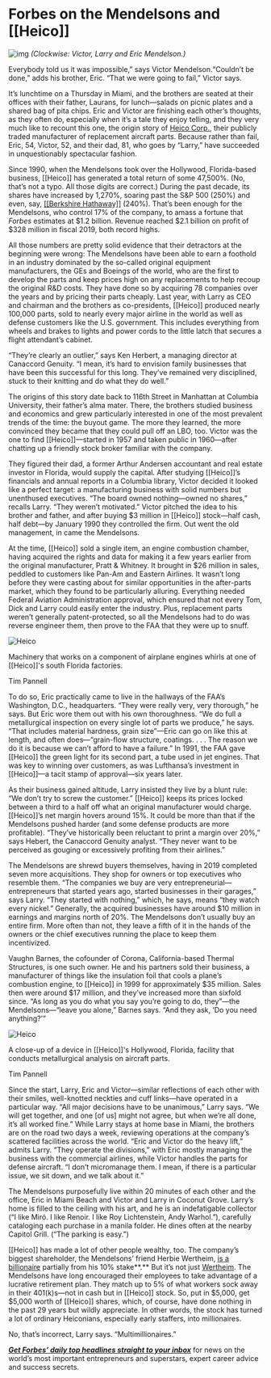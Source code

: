 # Forbes on the Mendelsons and [[Heico]]


![img](https://imageio.forbes.com/specials-images/imageserve/5e18b9cda854780006e84296/Heico-HERO/0x0.jpg?format=jpg&height=2000&width=2000&fit=crop)
_(Clockwise: Victor, Larry and Eric Mendelson.)_

Everybody told us it was impossible,” says Victor Mendelson.“Couldn’t be done,” adds his brother, Eric. “That we were going to fail,” Victor says.

It’s lunchtime on a Thursday in Miami, and the brothers are seated at their offices with their father, Laurans, for lunch—salads on picnic plates and a shared bag of pita chips. Eric and Victor are finishing each other’s thoughts, as they often do, especially when it’s a tale they enjoy telling, and they very much like to recount this one, the origin story of [Heico Corp.](https://www.heico.com/ "https://www.heico.com/"), their publicly traded manufacturer of replacement aircraft parts. Because rather than fail, Eric, 54, Victor, 52, and their dad, 81, who goes by “Larry,” have succeeded in unquestionably spectacular fashion.

Since 1990, when the Mendelsons took over the Hollywood, Florida-based business, [[Heico]] has generated a total return of some 47,500%. (No, that’s not a typo. All those digits are correct.) During the past decade, its shares have increased by 1,270%, soaring past the S&P 500 (250%) and even, say, [[[Berkshire Hathaway]]](https://www.forbes.com/sites/garymishuris/2019/05/05/5-insights-from-the-2019-berkshire-hathaway-annual-meeting/ "https://www.forbes.com/sites/garymishuris/2019/05/05/5-insights-from-the-2019-berkshire-hathaway-annual-meeting/") (240%). That’s been enough for the Mendelsons, who control 17% of the company, to amass a fortune that _Forbes_ estimates at $1.2 billion. Revenue reached $2.1 billion on profit of $328 million in fiscal 2019, both record highs. 

All those numbers are pretty solid evidence that their detractors at the beginning were wrong: The Mendelsons have been able to earn a foothold in an industry dominated by the so-called original equipment manufacturers, the GEs and Boeings of the world, who are the first to develop the parts and keep prices high on any replacements to help recoup the original R&D costs. They have done so by acquiring 78 companies over the years and by pricing their parts cheaply. Last year, with Larry as CEO and chairman and the brothers as co-presidents, [[Heico]] produced nearly 100,000 parts, sold to nearly every major airline in the world as well as defense customers like the U.S. government. This includes everything from wheels and brakes to lights and power cords to the little latch that secures a flight attendant’s cabinet.

“They’re clearly an outlier,” says Ken Herbert, a managing director at Canaccord Genuity. “I mean, it’s hard to envision family businesses that have been this successful for this long. They’ve remained very disciplined, stuck to their knitting and do what they do well.”

The origins of this story date back to 116th Street in Manhattan at Columbia University, their father’s alma mater. There, the brothers studied business and economics and grew particularly interested in one of the most prevalent trends of the time: the buyout game. The more they learned, the more convinced they became that they could pull off an LBO, too. Victor was the one to find [[Heico]]—started in 1957 and taken public in 1960—after chatting up a friendly stock broker familiar with the company.

They figured their dad, a former Arthur Andersen accountant and real estate investor in Florida, would supply the capital. After studying [[Heico]]’s financials and annual reports in a Columbia library, Victor decided it looked like a perfect target: a manufacturing business with solid numbers but unenthused executives. “The board owned nothing—owned no shares,” recalls Larry. “They weren’t motivated.” Victor pitched the idea to his brother and father, and after buying $3 million in [[Heico]] stock—half cash, half debt—by January 1990 they controlled the firm. Out went the old management, in came the Mendelsons.

At the time, [[Heico]] sold a single item, an engine combustion chamber, having acquired the rights and data for making it a few years earlier from the original manufacturer, Pratt & Whitney. It brought in $26 million in sales, peddled to customers like Pan-Am and Eastern Airlines. It wasn’t long before they were casting about for similar opportunities in the after-parts market, which they found to be particularly alluring. Everything needed Federal Aviation Administration approval, which ensured that not every Tom, Dick and Larry could easily enter the industry. Plus, replacement parts weren’t generally patent-protected, so all the Mendelsons had to do was reverse engineer them, then prove to the FAA that they were up to snuff.

![Heico](https://imageio.forbes.com/specials-images/imageserve/5e18bb55da6d38000629511a/Heico/0x0.jpg?fit=bounds&format=jpg&width=960)

Machinery that works on a component of airplane engines whirls at one of [[Heico]]'s south Florida factories.

Tim Pannell

To do so, Eric practically came to live in the hallways of the FAA’s Washington, D.C., headquarters. “They were really very, very thorough,” he says. But Eric wore them out with his own thoroughness. “We do full a metallurgical inspection on every single lot of parts we produce,” he says. “That includes material hardness, grain size”—Eric can go on like this at length, and often does—“grain-flow structure, coatings. . . . The reason we do it is because we can’t afford to have a failure.” In 1991, the FAA gave [[Heico]] the green light for its second part, a tube used in jet engines. That was key to winning over customers, as was Lufthansa’s investment in [[Heico]]—a tacit stamp of approval—six years later.

As their business gained altitude, Larry insisted they live by a blunt rule: “We don’t try to screw the customer.” [[Heico]] keeps its prices locked between a third to a half off what an original manufacturer would charge. [[Heico]]’s net margin hovers around 15%. It could be more than that if the Mendelsons pushed harder (and some defense products are more profitable). “They’ve historically been reluctant to print a margin over 20%,” says Hebert, the Canaccord Genuity analyst. “They never want to be perceived as gouging or excessively profiting from their airlines.”

The Mendelsons are shrewd buyers themselves, having in 2019 completed seven more acquisitions. They shop for owners or top executives who resemble them. “The companies we buy are very entrepreneurial—entrepreneurs that started years ago, started businesses in their garages,” says Larry. “They started with nothing,” which, he says, means “they watch every nickel.” Generally, the acquired businesses have around $10 million in earnings and margins north of 20%. The Mendelsons don’t usually buy an entire firm. More often than not, they leave a fifth of it in the hands of the owners or the chief executives running the place to keep them incentivized.  

Vaughn Barnes, the cofounder of Corona, California-based Thermal Structures, is one such owner. He and his partners sold their business, a manufacturer of things like the insulation foil that cools a plane’s combustion engine, to [[Heico]] in 1999 for approximately $35 million. Sales then were around $17 million, and they’ve increased more than sixfold since. “As long as you do what you say you’re going to do, they”—the Mendelsons—“leave you alone,” Barnes says. “And they ask, ‘Do you need anything?’” 

![Heico](https://imageio.forbes.com/specials-images/imageserve/5e18bb8d735f8c000799944d/Heico/0x0.jpg?fit=bounds&format=jpg&width=960)

A close-up of a device in [[Heico]]'s Hollywood, Florida, facility that conducts metallurgical analysis on aircraft parts.

Tim Pannell

Since the start, Larry, Eric and Victor—similar reflections of each other with their smiles, well-knotted neckties and cuff links—have operated in a particular way. “All major decisions have to be unanimous,” Larry says. “We will get together, and one \[of us\] might not agree, but when we’re all done, it’s all worked fine.” While Larry stays at home base in Miami, the brothers are on the road two days a week, reviewing operations at the company’s scattered facilities across the world. “Eric and Victor do the heavy lift,” admits Larry. “They operate the divisions,” with Eric mostly managing the business with the commercial airlines, while Victor handles the parts for defense aircraft. “I don’t micromanage them. I mean, if there is a particular issue, we sit down, and we talk about it.”

The Mendelsons purposefully live within 20 minutes of each other and the office, Eric in Miami Beach and Victor and Larry in Coconut Grove. Larry’s home is filled to the ceiling with his art, and he is an indefatigable collector (“I like Miró. I like Renoir. I like Roy Lichtenstein, Andy Warhol.”), carefully cataloging each purchase in a manila folder. He dines often at the nearby Capitol Grill. (“The parking is easy.”)

[[Heico]] has made a lot of other people wealthy, too. The company’s biggest shareholder, the Mendelsons’ friend Herbie Wertheim, [is a billionaire](https://www.forbes.com/profile/herbert-wertheim/#1f6867ee577a "https://www.forbes.com/profile/herbert-wertheim/#1f6867ee577a") partially from his 10% stake**.** But it’s not just [Wertheim](https://www.forbes.com/sites/maddieberg/2019/02/19/the-greatest-investor-youve-never-heard-of-an-optometrist-who-beat-the-odds-to-become-a-billionaire/ "https://www.forbes.com/sites/maddieberg/2019/02/19/the-greatest-investor-youve-never-heard-of-an-optometrist-who-beat-the-odds-to-become-a-billionaire/"). The Mendelsons have long encouraged their employees to take advantage of a lucrative retirement plan. They match up to 5% of what workers sock away in their 401(k)s—not in cash but in [[Heico]] stock. So, put in $5,000, get $5,000 worth of [[Heico]] shares, which, of course, have done nothing in the past 29 years but wildly appreciate. In other words, the stock has turned a lot of ordinary Heiconians, especially early staffers, into millionaires.

No, that’s incorrect, Larry says. “Multimillionaires.”

[**_Get Forbes’ daily top headlines straight to your inbox_**](https://newsletters.editorial.forbes.com/ "https://newsletters.editorial.forbes.com") for news on the world’s most important entrepreneurs and superstars, expert career advice and success secrets.